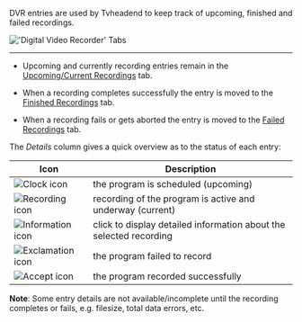 DVR entries are used by Tvheadend to keep track of upcoming, finished and failed recordings.

!['Digital Video Recorder' Tabs](docresources/configdvrtabs4.png)

---

  * Upcoming and currently recording entries remain in the [Upcoming/Current Recordings](dvr_upcoming) tab.
 
  * When a recording completes successfully the entry is moved to the [Finished Recordings](dvr_finished) tab.

  * When a recording fails or gets aborted the entry is moved to the [Failed Recordings](dvr_failed) tab.
  
The *Details* column gives a quick overview as to the status of each 
entry:

Icon                                       | Description
-------------------------------------------|-------------
![Clock icon](icons/scheduled.png)         | the program is scheduled (upcoming)
![Recording icon](icons/rec.png)           | recording of the program is active and underway (current)
![Information icon](icons/information.png) | click to display detailed information about the selected recording
![Exclamation icon](icons/exclamation.png) | the program failed to record
![Accept icon](icons/accept.png)           | the program recorded successfully

  
**Note**: Some entry details are not available/incomplete until the recording 
completes or fails, e.g. filesize, total data errors, etc.


